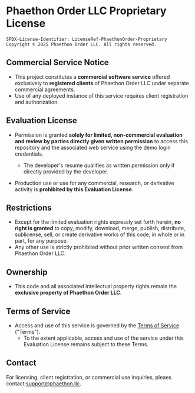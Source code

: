 # Phaethon Order LLC Proprietary License

```
SPDX-License-Identifier: LicenseRef-PhaethonOrder-Proprietary
Copyright © 2025 Phaethon Order LLC. All rights reserved.
```

## Commercial Service Notice

* This project constitutes a **commercial software service** offered exclusively to **registered clients** of Phaethon Order LLC under separate commercial agreements.  
* Use of any deployed instance of this service requires client registration and authorization.

## Evaluation License

* Permission is granted **solely for limited, non-commercial evaluation and review by parties directly given written permission** to access this repository and the associated web service using the demo login credentials. 
    - The developer's resume qualifies as written permission only if directly provided by the developer.  

* Production use or use for any commercial, research, or derivative activity is **prohibited by this Evaluation License**.

## Restrictions

* Except for the limited evaluation rights expressly set forth herein, **no right is granted** to copy, modify, download, merge, publish, distribute, sublicense, sell, or create derivative works of this code, in whole or in part, for any purpose.  
* Any other use is strictly prohibited without prior written consent from Phaethon Order LLC.

## Ownership

* This code and all associated intellectual property rights remain the **exclusive property of Phaethon Order LLC**.

## Terms of Service 

* Access and use of this service is governed by the [Terms of Service](https://patent-scout.vercel.app/docs) ("Terms"). 
    - To the extent applicable, access and use of the service under this Evaluation License remains subject to these Terms. 

## Contact

For licensing, client registration, or commercial use inquiries, pleaes contact:[support@phaethon.llc](mailto:support@phaethon.llc).